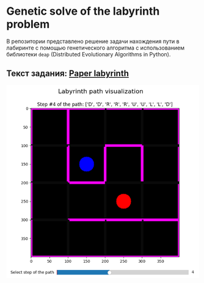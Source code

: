 # Genetic solve of the labyrinth problem

В репозитории представлено решение задачи нахождения пути в лабиринте с помощью генетического алгоритма с использованием библиотеки `deap` (Distributed Evolutionary Algorithms in Python).

## Текст задания: [Paper labyrinth](https://www.codingame.com/training/medium/paper-labyrinth)

![path_visualization](assets/path_visualization.png)
